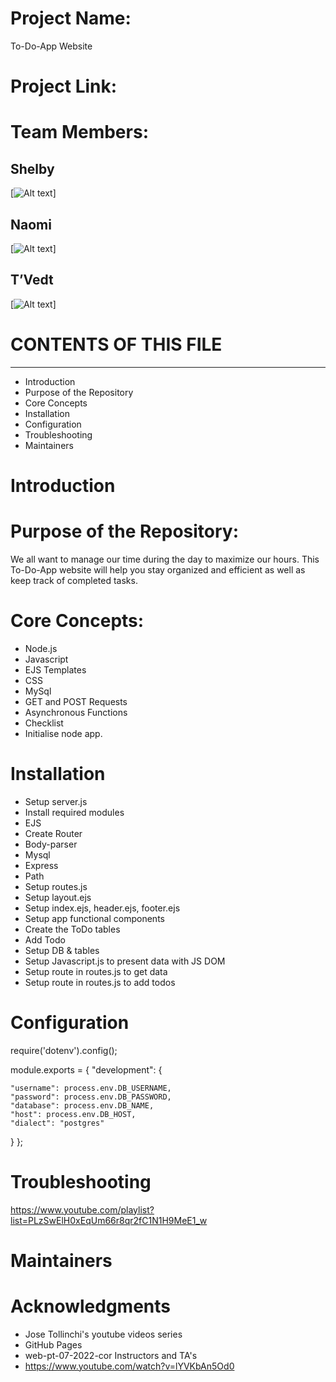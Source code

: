 # Project Name:
To-Do-App Website

# Project Link: 

# Team Members:
## Shelby

[![Alt text](https://ca.slack-edge.com/T0569RDC6-U03JHBDNFQB-4899e2a9aacb-512)]

## Naomi

[![Alt text](https://ca.slack-edge.com/T0569RDC6-U02TAH6FC6T-383077ddaae6-512)]

## T’Vedt

[![Alt text](https://ca.slack-edge.com/T0569RDC6-U03JW3DLDED-528553143f90-512)]

# CONTENTS OF THIS FILE
---------------------
 * Introduction
 * Purpose of the Repository
 * Core Concepts
 * Installation
 * Configuration
 * Troubleshooting
 * Maintainers
  
# Introduction


# Purpose of the Repository:
We all want to manage our time during the day to maximize our hours.
This To-Do-App website will help you stay organized and efficient as well 
as keep track of completed tasks.

# Core Concepts:
* Node.js
* Javascript
* EJS Templates
* CSS
* MySql
* GET and POST Requests
* Asynchronous Functions
* Checklist
* Initialise node app.
  
# Installation 
* Setup server.js
* Install required modules
* EJS
* Create Router
* Body-parser
* Mysql
* Express
* Path
* Setup routes.js
* Setup layout.ejs
* Setup index.ejs, header.ejs, footer.ejs
* Setup app functional components
* Create the ToDo tables
* Add Todo
* Setup DB & tables
* Setup Javascript.js to present data with JS DOM
* Setup route in routes.js to get data
* Setup route in routes.js to add todos
  
# Configuration
  require('dotenv').config();

module.exports = {
  "development": {
    
    "username": process.env.DB_USERNAME,
    "password": process.env.DB_PASSWORD,
    "database": process.env.DB_NAME,
    "host": process.env.DB_HOST,
    "dialect": "postgres"
  }
 };

# Troubleshooting

  https://www.youtube.com/playlist?list=PLzSwElH0xEqUm66r8qr2fC1N1H9MeE1_w
# Maintainers

# Acknowledgments
   * Jose Tollinchi's youtube videos series
   * GitHub Pages
   * web-pt-07-2022-cor Instructors and TA's
   * https://www.youtube.com/watch?v=lYVKbAn5Od0
  

